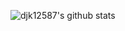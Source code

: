 ![djk12587's github stats](https://github-readme-stats.vercel.app/api?username=djk12587&show_icons=true&theme=blueberry&count_private=true&hide_border=true&bg_color=00000000&hide_title=true)
